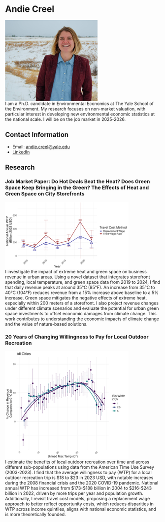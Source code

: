 # Andie Creel 

<div style="display: flex; align-items: center; flex-wrap: wrap;">
  <img src="photos/DSC_0101.jpg" alt="Andie Creel" style="width: 100%; max-width: 300px; height: auto; margin-right: 20px;">
  <div style="flex: 1 1 300px;">
    I am a Ph.D. candidate in Environmental Economics at The Yale School of the Environment. My research focuses on non-market valuation, with particular interest in developing new environmental economic statistics at the national scale. I will be on the job market in 2025-2026.
  </div>
</div>

## Contact Information 
- Email: andie.creel@yale.edu
- [LinkedIn](https://www.linkedin.com/in/andie-creel/)


## Research

### Job Market Paper: Do Hot Deals Beat the Heat? Does Green Space Keep Bringing in the Green? The Effects of Heat and Green Space on City Storefronts
<div style="display: flex; align-items: center; flex-wrap: wrap;">
  <img src="figures/pref_WTP_national.png" alt="Figure 1" style="width: 100%; max-width: 400px; height: auto; margin-right: 20px;">
  <div style="flex: 1 1 300px;">
    I investigate the impact of extreme heat and green space on business revenue in urban areas. Using a novel dataset that integrates storefront spending, local temperature, and green space data from 2019 to 2024, I find that daily revenue peaks at around 35°C (95°F). An increase from 35°C to 40°C (104°F) reduces revenue from a 15% increase above baseline to a 5% increase. Green space mitigates the negative effects of extreme heat, especially within 200 meters of a storefront. I also project revenue changes under different climate scenarios and evaluate the potential for urban green space investments to offset economic damages from climate change. This work contributes to understanding the economic impacts of climate change and the value of nature-based solutions.
  </div>
</div>

### 20 Years of Changing Willingness to Pay for Local Outdoor Recreation
<div style="display: flex; align-items: center; flex-wrap: wrap;">
  <img src="figures/plot_all_cities.jpg" alt="Figure 2" style="width: 100%; max-width: 400px; height: auto; margin-right: 20px;">
  <div style="flex: 1 1 300px;">
    I estimate the benefits of local outdoor recreation over time and across different sub-populations using data from the American Time Use Survey (2003-2023). I find that the average willingness to pay (WTP) for a local outdoor recreation trip is $18 to $23 in 2023 USD, with notable increases during the 2008 financial crisis and the 2020 COVID-19 pandemic. National annual WTP has increased from $173-$188 billion in 2004 to $216-$243 billion in 2022, driven by more trips per year and population growth. Additionally, I revisit travel cost models, proposing a replacement wage approach to better reflect opportunity costs, which reduces disparities in WTP across income quintiles, aligns with national economic statistics, and is more theoretically founded.
  </div>
</div>



